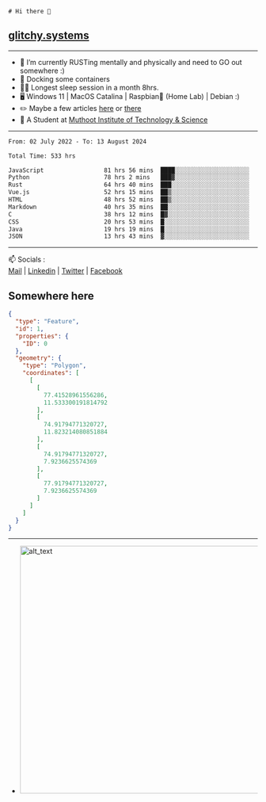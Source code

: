 ```
# Hi there 👋
```
## [glitchy.systems](https://glitchy.systems)
---

- 🌱 I’m currently RUSTing mentally and physically and need to GO out somewhere :)
- 🐋 Docking some containers
- 😶‍🌫️ Longest sleep session in a month 8hrs.
- 🖥️ Windows 11 | MacOS Catalina | Raspbian🥧 (Home Lab) | Debian :)
- ✏️ Maybe a few articles [here](https://medium.com/@advaithnarayanan8) or [there](https://medium.com/@advaithnarayanan8)
- 📑 A Student at [Muthoot Institute of Technology & Science](https://mgmits.ac.in/)



---

<!--START_SECTION:waka-->

```txt
From: 02 July 2022 - To: 13 August 2024

Total Time: 533 hrs

JavaScript                 81 hrs 56 mins  ████░░░░░░░░░░░░░░░░░░░░░   15.37 %
Python                     78 hrs 2 mins   ███▓░░░░░░░░░░░░░░░░░░░░░   14.64 %
Rust                       64 hrs 40 mins  ███░░░░░░░░░░░░░░░░░░░░░░   12.13 %
Vue.js                     52 hrs 15 mins  ██▒░░░░░░░░░░░░░░░░░░░░░░   09.80 %
HTML                       48 hrs 52 mins  ██▒░░░░░░░░░░░░░░░░░░░░░░   09.17 %
Markdown                   40 hrs 35 mins  ██░░░░░░░░░░░░░░░░░░░░░░░   07.62 %
C                          38 hrs 12 mins  █▓░░░░░░░░░░░░░░░░░░░░░░░   07.17 %
CSS                        20 hrs 53 mins  █░░░░░░░░░░░░░░░░░░░░░░░░   03.92 %
Java                       19 hrs 19 mins  █░░░░░░░░░░░░░░░░░░░░░░░░   03.62 %
JSON                       13 hrs 43 mins  ▓░░░░░░░░░░░░░░░░░░░░░░░░   02.58 %
```

<!--END_SECTION:waka-->

---

📫 Socials :<br>
[Mail](mailto:advaith@glitchy.systems) | [Linkedin](https://www.linkedin.com/in/advaith-narayanan-a72152214/) | [Twitter](https://twitter.com/advaithnarayan) | [Facebook](https://screenmessage.com/qinq)

## Somewhere here

```geojson
{
  "type": "Feature",
  "id": 1,
  "properties": {
    "ID": 0
  },
  "geometry": {
    "type": "Polygon",
    "coordinates": [
      [
        [
          77.41528961556286,
          11.533300191814792
        ],
        [
          74.91794771320727,
          11.823214080851884
        ],
        [
          74.91794771320727,
          7.9236625574369
        ],
        [
          77.91794771320727,
          7.9236625574369
        ]
      ]
    ]
  }
}
```


--- 
- [<img alt="alt_text" width="500px" src="https://valid.x86.fr/cache/banner/xv24bv-6.png" />](https://valid.x86.fr/xv24bv)


